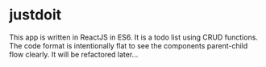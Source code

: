 # justdoit

This app is written in ReactJS in ES6.  It is a todo list using CRUD functions.  The code format is intentionally flat to see the components parent-child flow clearly.  It will be refactored later...


